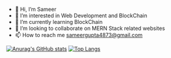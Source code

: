 - 👋 Hi, I’m Sameer
- 👀 I’m interested in Web Development and BlockChain
- 🌱 I’m currently learning BlockChain
- 💞️ I’m looking to collaborate on MERN Stack related websites
- 📫 How to reach me sameergupta4873@gmail.com

<!---
sameergupta4873/sameergupta4873 is a ✨ special ✨ repository because its `README.md` (this file) appears on your GitHub profile.
You can click the Preview link to take a look at your changes.
--->
[![Anurag's GitHub stats](https://github-readme-stats.vercel.app/api?username=sameergupta4873)](https://github.com/anuraghazra/github-readme-stats)
[![Top Langs](https://github-readme-stats.vercel.app/api/top-langs/?username=sameergupta4873)](https://github.com/anuraghazra/github-readme-stats)
